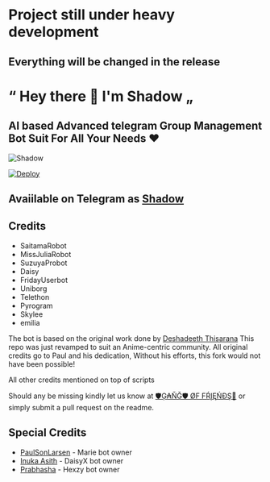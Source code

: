
# Project still under heavy development
## Everything will be changed in the release


# “ Hey there 👋 I'm Shadow „
## AI based Advanced telegram Group Management Bot Suit For All Your Needs ❤️

![Shadow](https://telegra.ph/file/cfc30564ae32f55b27aa5.jpg)

[![Deploy](https://www.herokucdn.com/deploy/button.svg)](https://heroku.com/deploy?template=https://github.com/deshadeeth-thisarana/Shadow.git)

## Avaiilable on Telegram as [Shadow](https://t.me/Mr_Shadow_robot)



## Credits

 - SaitamaRobot
 - MissJuliaRobot
 - SuzuyaProbot
 - Daisy
 - FridayUserbot
 - Uniborg
 - Telethon
 - Pyrogram
 - Skylee
 - emilia


The bot is based on the original work done by [Deshadeeth Thisarana](https://github.com/deshadeeth-thisarana)
This repo was just revamped to suit an Anime-centric community. All original credits go to Paul and his dedication, Without his efforts, this fork would not have been possible!

All other credits mentioned on top of scripts

Should any be missing kindly let us know at [🛡Ģ₳ŇĞ🛡 ØF FŔĮĘŃĐŞ📝](https://t.me/gangoffriends) or simply submit a pull request on the readme.

## Special Credits
- [PaulSonLarsen](https://t.me/SonOfLars) - Marie bot owner
- [Inuka Asith](https://t.me/InukaAsith) - DaisyX bot owner
- [Prabhasha](https://t.me/Prabha_sha) - Hexzy bot owner

